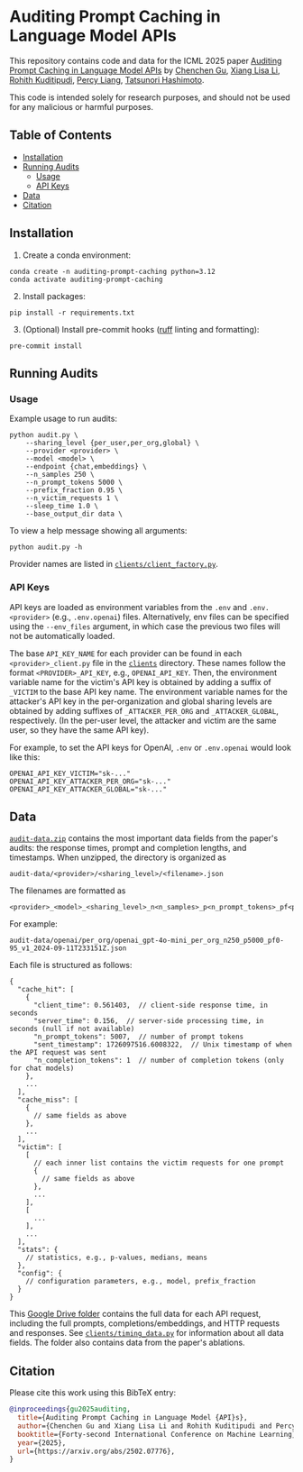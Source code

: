 # Auditing Prompt Caching in Language Model APIs

This repository contains code and data for the ICML 2025 paper [Auditing Prompt Caching in Language Model APIs](https://arxiv.org/abs/2502.07776) by [Chenchen Gu](https://chenchenygu.github.io/), [Xiang Lisa Li](https://xiangli1999.github.io/), [Rohith Kuditipudi](https://web.stanford.edu/~rohithk/), [Percy Liang](https://cs.stanford.edu/~pliang/), [Tatsunori Hashimoto](https://thashim.github.io/).

This code is intended solely for research purposes, and should not be used for any malicious or harmful purposes.

## Table of Contents

- [Installation](#installation)
- [Running Audits](#running-audits)
  - [Usage](#usage)
  - [API Keys](#api-keys)
- [Data](#data)
- [Citation](#citation)

## Installation

1. Create a conda environment:
```shell
conda create -n auditing-prompt-caching python=3.12
conda activate auditing-prompt-caching
```

2. Install packages:
```shell
pip install -r requirements.txt
```

3. (Optional) Install pre-commit hooks ([ruff](https://github.com/astral-sh/ruff) linting and formatting):
```shell
pre-commit install
```

## Running Audits

### Usage

Example usage to run audits:
```shell
python audit.py \
    --sharing_level {per_user,per_org,global} \
    --provider <provider> \
    --model <model> \
    --endpoint {chat,embeddings} \
    --n_samples 250 \
    --n_prompt_tokens 5000 \
    --prefix_fraction 0.95 \
    --n_victim_requests 1 \
    --sleep_time 1.0 \
    --base_output_dir data \
```

To view a help message showing all arguments:
```shell
python audit.py -h
```

Provider names are listed in [`clients/client_factory.py`](clients/client_factory.py).

### API Keys

API keys are loaded as environment variables from the `.env` and `.env.<provider>` (e.g., `.env.openai`) files. Alternatively, env files can be specified using the `--env_files` argument, in which case the previous two files will not be automatically loaded.

The base `API_KEY_NAME` for each provider can be found in each `<provider>_client.py` file in the [`clients`](clients) directory. These names follow the format `<PROVIDER>_API_KEY`, e.g., `OPENAI_API_KEY`. Then, the environment variable name for the victim's API key is obtained by adding a suffix of `_VICTIM` to the base API key name. The environment variable names for the attacker's API key in the per-organization and global sharing levels are obtained by adding suffixes of `_ATTACKER_PER_ORG` and `_ATTACKER_GLOBAL`, respectively. (In the per-user level, the attacker and victim are the same user, so they have the same API key).

For example, to set the API keys for OpenAI, `.env` or `.env.openai` would look like this:
```dotenv
OPENAI_API_KEY_VICTIM="sk-..."
OPENAI_API_KEY_ATTACKER_PER_ORG="sk-..."
OPENAI_API_KEY_ATTACKER_GLOBAL="sk-..."
```

## Data

[`audit-data.zip`](audit-data.zip) contains the most important data fields from the paper's audits: the response times, prompt and completion lengths, and timestamps. When unzipped, the directory is organized as
```shell
audit-data/<provider>/<sharing_level>/<filename>.json
```

The filenames are formatted as
```shell
<provider>_<model>_<sharing_level>_n<n_samples>_p<n_prompt_tokens>_pf<prefix_fraction>_v<n_victim_requests>_<timestamp>.json
```

For example:
```shell
audit-data/openai/per_org/openai_gpt-4o-mini_per_org_n250_p5000_pf0-95_v1_2024-09-11T233151Z.json
```

Each file is structured as follows:
```jsonc
{
  "cache_hit": [
    {
      "client_time": 0.561403,  // client-side response time, in seconds
      "server_time": 0.156,  // server-side processing time, in seconds (null if not available)
      "n_prompt_tokens": 5007,  // number of prompt tokens
      "sent_timestamp": 1726097516.6008322,  // Unix timestamp of when the API request was sent
      "n_completion_tokens": 1  // number of completion tokens (only for chat models)
    },
    ...
  ],
  "cache_miss": [
    {
      // same fields as above
    },
    ...
  ],
  "victim": [
    [
      // each inner list contains the victim requests for one prompt
      {
        // same fields as above
      },
      ...
    ],
    [
      ...
    ],
    ...
  ],
  "stats": {
    // statistics, e.g., p-values, medians, means
  },
  "config": {
    // configuration parameters, e.g., model, prefix_fraction
  }
}
```

This [Google Drive folder](https://drive.google.com/drive/folders/1u3W5gFcGrOMfq6Ad8Wl0dyzsaGko2MY5?usp=drive_link) contains the full data for each API request, including the full prompts, completions/embeddings, and HTTP requests and responses. See [`clients/timing_data.py`](clients/timing_data.py#L113) for information about all data fields. The folder also contains data from the paper's ablations.

## Citation

Please cite this work using this BibTeX entry:
```bibtex
@inproceedings{gu2025auditing,
  title={Auditing Prompt Caching in Language Model {API}s},
  author={Chenchen Gu and Xiang Lisa Li and Rohith Kuditipudi and Percy Liang and Tatsunori Hashimoto},
  booktitle={Forty-second International Conference on Machine Learning},
  year={2025},
  url={https://arxiv.org/abs/2502.07776},
}
```
